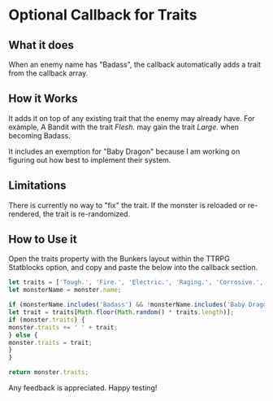 # Optional Callback for Traits

## What it does

When an enemy name has "Badass", the callback automatically adds a trait from the callback array. 

## How it Works

It adds it on top of any existing trait that the enemy may already have. For example, A Bandit with the trait _Flesh._ may gain the trait _Large._ when becoming Badass. 

It includes an exemption for "Baby Dragon" because I am working on figuring out how best to implement their system. 

## Limitations

There is currently no way to "fix" the trait. If the monster is reloaded or re-rendered, the trait is re-randomized. 

## How to Use it

Open the traits property with the Bunkers layout within the TTRPG Statblocks option, and copy and paste the below into the callback section.

```js
let traits = ['Tough.', 'Fire.', 'Electric.', 'Raging.', 'Corrosive.', 'Explosive.', 'Feral.', 'Rad.', 'Frozen.', 'Chubby.'];
let monsterName = monster.name;

if (monsterName.includes('Badass') && !monsterName.includes('Baby Dragon')) {
let trait = traits[Math.floor(Math.random() * traits.length)];
if (monster.traits) {
monster.traits += ' ' + trait;
} else {
monster.traits = trait;
}
}

return monster.traits;
```

Any feedback is appreciated. Happy testing!